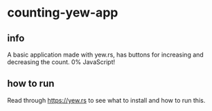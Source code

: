 # counting-yew-app
## info
A basic application made with yew.rs, has buttons for increasing and decreasing the count.
0% JavaScript\!

## how to run
Read through https://yew.rs to see what to install and how to run this.
